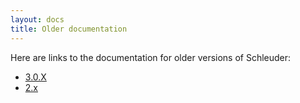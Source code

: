 ```yaml
---
layout: docs
title: Older documentation
---
```


Here are links to the documentation for older versions of Schleuder:

* [3.0.X](3.0.X/)
* [2.x](https://schleuder2.nadir.org/documentation.html)

